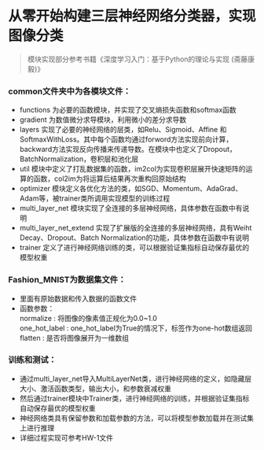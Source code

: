 # 从零开始构建三层神经网络分类器，实现图像分类
> 模块实现部分参考书籍《深度学习入门：基于Python的理论与实现 (斋藤康毅)》

### common文件夹中为各模块文件：
- functions 为必要的函数模块，并实现了交叉熵损失函数和softmax函数
- gradient 为数值微分求导模块，利用微小的差分求导数
- layers 实现了必要的神经网络的层类，如Relu、Sigmoid、Affine 和SoftmaxWithLoss。其中每个函数均通过forword方法实现前向计算，backward方法实现反向传播来传递导数。在模块中也定义了Dropout，BatchNormalization，卷积层和池化层
- util 模块中定义了打乱数据集的函数，im2col为实现卷积层展开快速矩阵的运算的函数，col2im为将运算后结果再次重构回原始结构
- optimizer 模块定义各优化方法的类，如SGD、Momentum、AdaGrad、Adam等，被trainer类所调用实现模型的训练过程
- multi_layer_net 模块实现了全连接的多层神经网络，具体参数在函数中有说明
- multi_layer_net_extend 实现了扩展版的全连接的多层神经网络，具有Weiht Decay、Dropout、Batch Normalization的功能，具体参数在函数中有说明
- trainer 定义了进行神经网络训练的类，可以根据验证集指标自动保存最优的模型权重

### Fashion_MNIST为数据集文件：
- 里面有原始数据和传入数据的函数文件 <br> 
- 函数参数：<br> 
   normalize : 将图像的像素值正规化为0.0~1.0  <br> 
   one_hot_label : one_hot_label为True的情况下，标签作为one-hot数组返回  <br> 
   flatten : 是否将图像展开为一维数组  <br>

### 训练和测试：
- 通过multi_layer_net导入MultiLayerNet类，进行神经网络的定义，如隐藏层大小、激活函数类型，输出大小，和参数衰减权重
- 然后通过trainer模块中Trainer类，进行神经网络的训练，并根据验证集指标自动保存最优的模型权重
- 神经网络类具有保留参数和加载参数的方法，可以将模型参数加载并在测试集上进行推理
- 详细过程实现可参考HW-1文件

